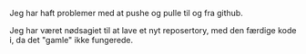 Jeg har haft problemer med at pushe og pulle til og fra github.

Jeg har været nødsagiet til at lave et nyt reposertory, med den færdige kode i, da det "gamle" ikke fungerede. 
